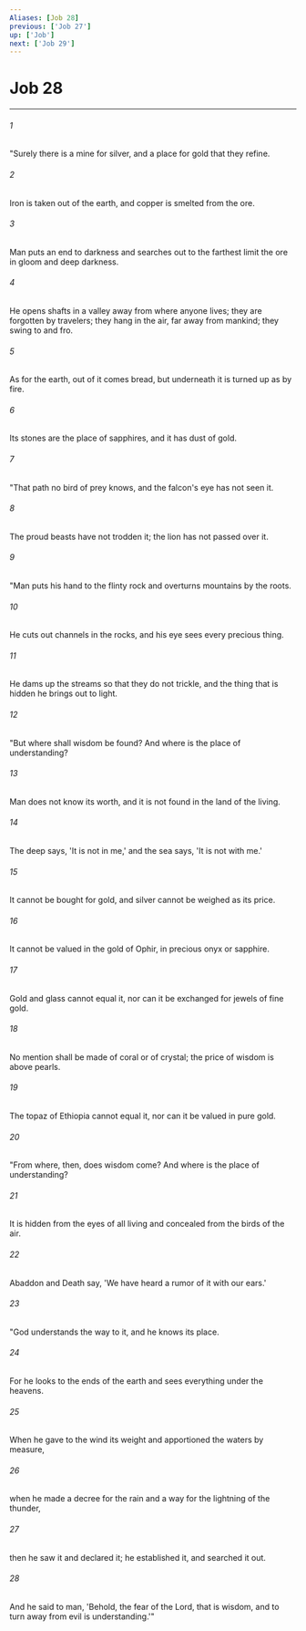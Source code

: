 ```yaml
---
Aliases: [Job 28]
previous: ['Job 27']
up: ['Job']
next: ['Job 29']
---
```

# Job 28

***

 

###### 1 
"Surely there is a mine for silver, 
 and a place for gold that they refine. 
 
 

###### 2 
Iron is taken out of the earth, 
 and copper is smelted from the ore. 
 
 

###### 3 
Man puts an end to darkness 
 and searches out to the farthest limit 
 the ore in gloom and deep darkness. 
 
 

###### 4 
He opens shafts in a valley away from where anyone lives; 
 they are forgotten by travelers; 
 they hang in the air, far away from mankind; they swing to and fro. 
 
 

###### 5 
As for the earth, out of it comes bread, 
 but underneath it is turned up as by fire. 
 
 

###### 6 
Its stones are the place of sapphires, 
 and it has dust of gold.
 
 

###### 7 
"That path no bird of prey knows, 
 and the falcon's eye has not seen it. 
 
 

###### 8 
The proud beasts have not trodden it; 
 the lion has not passed over it.
 
 

###### 9 
"Man puts his hand to the flinty rock 
 and overturns mountains by the roots. 
 
 

###### 10 
He cuts out channels in the rocks, 
 and his eye sees every precious thing. 
 
 

###### 11 
He dams up the streams so that they do not trickle, 
 and the thing that is hidden he brings out to light.
 
 

###### 12 
"But where shall wisdom be found? 
 And where is the place of understanding? 
 
 

###### 13 
Man does not know its worth, 
 and it is not found in the land of the living. 
 
 

###### 14 
The deep says, 'It is not in me,' 
 and the sea says, 'It is not with me.' 
 
 

###### 15 
It cannot be bought for gold, 
 and silver cannot be weighed as its price. 
 
 

###### 16 
It cannot be valued in the gold of Ophir, 
 in precious onyx or sapphire. 
 
 

###### 17 
Gold and glass cannot equal it, 
 nor can it be exchanged for jewels of fine gold. 
 
 

###### 18 
No mention shall be made of coral or of crystal; 
 the price of wisdom is above pearls. 
 
 

###### 19 
The topaz of Ethiopia cannot equal it, 
 nor can it be valued in pure gold.
 
 

###### 20 
"From where, then, does wisdom come? 
 And where is the place of understanding? 
 
 

###### 21 
It is hidden from the eyes of all living 
 and concealed from the birds of the air. 
 
 

###### 22 
Abaddon and Death say, 
 'We have heard a rumor of it with our ears.'
 
 

###### 23 
"God understands the way to it, 
 and he knows its place. 
 
 

###### 24 
For he looks to the ends of the earth 
 and sees everything under the heavens. 
 
 

###### 25 
When he gave to the wind its weight 
 and apportioned the waters by measure, 
 
 

###### 26 
when he made a decree for the rain 
 and a way for the lightning of the thunder, 
 
 

###### 27 
then he saw it and declared it; 
 he established it, and searched it out. 
 
 

###### 28 
And he said to man, 
 'Behold, the fear of the Lord, that is wisdom, 
 and to turn away from evil is understanding.'"
 
